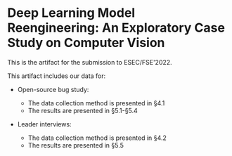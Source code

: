 # Deep Learning Model Reengineering: An Exploratory Case Study on Computer Vision

This is the artifact for the submission to ESEC/FSE'2022. 

This artifact includes our data for:
- Open-source bug study:
  - The data collection method is presented in §4.1
  - The results are presented in §5.1-§5.4

- Leader interviews:
  - The data collection method is presented in §4.2
  - The results are presented in §5.5
 

<!-- **For the spreadsheet, you may download to view it.* -->